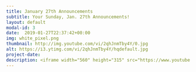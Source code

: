 ```yaml
---
title: January 27th Announcements
subtitle: Your Sunday, Jan. 27th Announcements!
layout: default
modal-id: 3 
date:  2019-01-27T22:37:42+00:00
img: white_pixel.png
thumbnail: http://img.youtube.com/vi/2qhJnmTby4Y/0.jpg
alt: https://i3.ytimg.com/vi/2qhJnmTby4Y/hqdefault.jpg
project-date: 
description: <iframe width="560" height="315" src="https://www.youtube.com/embed/2qhJnmTby4Y" frameborder="0" allowfullscreen></iframe> 
---
```


